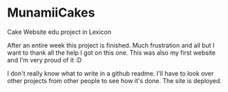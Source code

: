 # MunamiiCakes
Cake Website edu project in Lexicon

After an entire week this project is finished.
Much frustration and all but I want to thank all the help I got on this one.
This was also my first website and I'm very proud of it :D

I don't really know what to write in a github readme. I'll have to look over other projects from other people to see how it's done.
The site is deployed.

